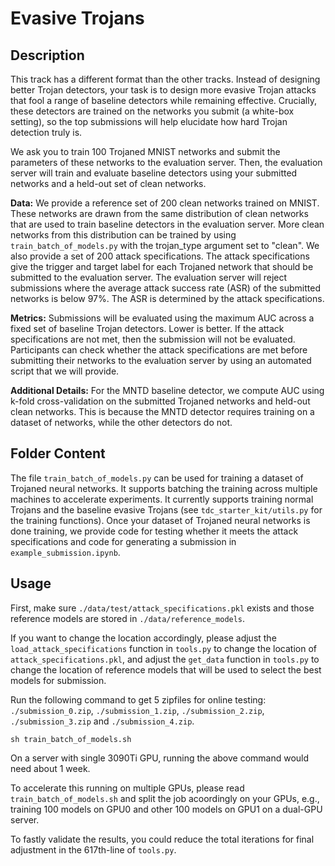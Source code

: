 # Evasive Trojans

## Description

This track has a different format than the other tracks. Instead of designing better Trojan detectors, your task is to design more evasive Trojan attacks that fool a range of baseline detectors while remaining effective. Crucially, these detectors are trained on the networks you submit (a white-box setting), so the top submissions will help elucidate how hard Trojan detection truly is.

We ask you to train 100 Trojaned MNIST networks and submit the parameters of these networks to the evaluation server. Then, the evaluation server will train and evaluate baseline detectors using your submitted networks and a held-out set of clean networks.

**Data:** We provide a reference set of 200 clean networks trained on MNIST. These networks are drawn from the same distribution of clean networks that are used to train baseline detectors in the evaluation server. More clean networks from this distribution can be trained by using `train_batch_of_models.py` with the trojan_type argument set to "clean". We also provide a set of 200 attack specifications. The attack specifications give the trigger and target label for each Trojaned network that should be submitted to the evaluation server. The evaluation server will reject submissions where the average attack success rate (ASR) of the submitted networks is below 97%. The ASR is determined by the attack specifications.

**Metrics:** Submissions will be evaluated using the maximum AUC across a fixed set of baseline Trojan detectors. Lower is better. If the attack specifications are not met, then the submission will not be evaluated. Participants can check whether the attack specifications are met before submitting their networks to the evaluation server by using an automated script that we will provide.

**Additional Details:** For the MNTD baseline detector, we compute AUC using k-fold cross-validation on the submitted Trojaned networks and held-out clean networks. This is because the MNTD detector requires training on a dataset of networks, while the other detectors do not.

## Folder Content

The file `train_batch_of_models.py` can be used for training a dataset of Trojaned neural networks. It supports batching the training across multiple machines to accelerate experiments. It currently supports training normal Trojans and the baseline evasive Trojans (see `tdc_starter_kit/utils.py` for the training functions). Once your dataset of Trojaned neural networks is done training, we provide code for testing whether it meets the attack specifications and code for generating a submission in `example_submission.ipynb`.


## Usage

First, make sure `./data/test/attack_specifications.pkl` exists and those reference models are stored in `./data/reference_models`.

If you want to change the location accordingly, please adjust the `load_attack_specifications` function in `tools.py` to change the location of `attack_specifications.pkl`, and adjust the `get_data` function in `tools.py` to change the location of reference models that will be used to select the best models for submission.


Run the following command to get 5 zipfiles for online testing: `./submission_0.zip`, `./submission_1.zip`, `./submission_2.zip`, `./submission_3.zip` and `./submission_4.zip`.
```
sh train_batch_of_models.sh
```

On a server with single 3090Ti GPU, running the above command would need about 1 week. 

To accelerate this running on multiple GPUs, please read `train_batch_of_models.sh` and split the job acoordingly on your GPUs, e.g., training 100 models on GPU0 and other 100 models on GPU1 on a dual-GPU server.

To fastly validate the results, you could reduce the total iterations for final adjustment in the 617th-line of `tools.py`.





